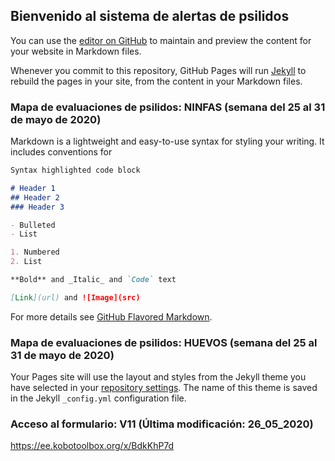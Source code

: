 ## Bienvenido al sistema de alertas de psilidos

You can use the [editor on GitHub](https://github.com/vacashot/asoprofit/edit/master/README.md) to maintain and preview the content for your website in Markdown files.

Whenever you commit to this repository, GitHub Pages will run [Jekyll](https://jekyllrb.com/) to rebuild the pages in your site, from the content in your Markdown files.

### Mapa de evaluaciones de psilidos: NINFAS (semana del 25 al 31 de mayo de 2020)

Markdown is a lightweight and easy-to-use syntax for styling your writing. It includes conventions for

```markdown
Syntax highlighted code block

# Header 1
## Header 2
### Header 3

- Bulleted
- List

1. Numbered
2. List

**Bold** and _Italic_ and `Code` text

[Link](url) and ![Image](src)
```

For more details see [GitHub Flavored Markdown](https://guides.github.com/features/mastering-markdown/).

### Mapa de evaluaciones de psilidos: HUEVOS (semana del 25 al 31 de mayo de 2020)

Your Pages site will use the layout and styles from the Jekyll theme you have selected in your [repository settings](https://github.com/vacashot/asoprofit/settings). The name of this theme is saved in the Jekyll `_config.yml` configuration file.

### Acceso al formulario: V11 (Última modificación: 26_05_2020)

https://ee.kobotoolbox.org/x/BdkKhP7d
